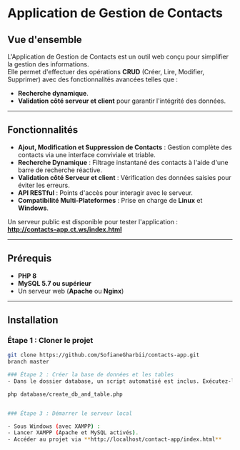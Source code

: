 # Application de Gestion de Contacts

## Vue d'ensemble
L'Application de Gestion de Contacts est un outil web conçu pour simplifier la gestion des informations.  
Elle permet d'effectuer des opérations **CRUD** (Créer, Lire, Modifier, Supprimer) avec des fonctionnalités avancées telles que :  
- **Recherche dynamique**.  
- **Validation côté serveur et client** pour garantir l'intégrité des données.  

---

## Fonctionnalités
- **Ajout, Modification et Suppression de Contacts** : Gestion complète des contacts via une interface conviviale et triable.  
- **Recherche Dynamique** : Filtrage instantané des contacts à l'aide d'une barre de recherche réactive.  
- **Validation côté Serveur et client** : Vérification des données saisies pour éviter les erreurs.  
- **API RESTful** : Points d'accès pour interagir avec le serveur.  
- **Compatibilité Multi-Plateformes** : Prise en charge de **Linux** et **Windows**.  

Un serveur public est disponible pour tester l'application :  
**http://contacts-app.ct.ws/index.html**

---

## Prérequis
- **PHP 8**  
- **MySQL 5.7 ou supérieur**  
- Un serveur web (**Apache** ou **Nginx**)  

---

## Installation

### Étape 1 : Cloner le projet
```bash
git clone https://github.com/SofianeGharbii/contacts-app.git
branch master

### Étape 2 : Créer la base de données et les tables
- Dans le dossier database, un script automatisé est inclus. Exécutez-le pour configurer la base de données et table contacts :

php database/create_db_and_table.php


### Étape 3 : Démarrer le serveur local

- Sous Windows (avec XAMPP) :
- Lancer XAMPP (Apache et MySQL activés).
- Accéder au projet via **http://localhost/contact-app/index.html**
